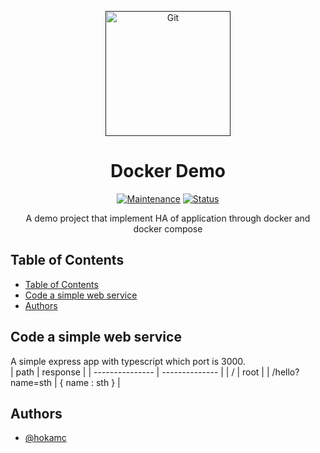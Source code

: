 <p align="center">
  <a href="" rel="noopener">
 <img src="https://www.kiratech.it/hs-fs/hubfs/LP/Prodotto/docker%20logo.png?width=434&height=387&name=docker%20logo.png"  width="200" alt="Git"></a>
</p>
<h1 align="center">Docker Demo</h1>

<div align="center">

[![Maintenance](https://img.shields.io/badge/Maintained%3F-yes-green.svg)]()
[![Status](https://img.shields.io/badge/status-active-success.svg)]()

</div>

<p align="center"> 
A demo project that implement HA of application through docker and docker compose
<br></p>

## Table of Contents

- [Table of Contents](#table-of-contents)
- [Code a simple web service](#code-a-simple-web-service)
- [Authors](#authors)

## Code a simple web service

A simple express app with typescript which port is 3000. <br>
| path            | response       |
| --------------- | -------------- |
| /               | root           |
| /hello?name=sth | { name : sth } |




## Authors

- [@hokamc](https://github.com/hokamc)


